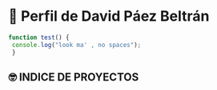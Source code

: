# :wave: Perfil de **David Páez Beltrán**

```javascript
function test() {
 console.log("look ma' , no spaces");
 }
```

## 🤓 INDICE DE PROYECTOS
